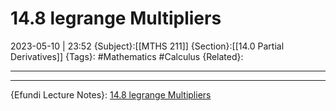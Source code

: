 # 14.8 legrange Multipliers
2023-05-10 | 23:52
{Subject}:[[MTHS 211]]
{Section}:[[14.0 Partial Derivatives]]
{Tags}: #Mathematics #Calculus 
{Related}:

--- 

--- 
{Efundi Lecture Notes}: [14.8 legrange Multipliers](https://efundi.nwu.ac.za/access/content/group/4c4529f0-7790-4dc7-9390-8f7cd29c9a77/2021/English/Lecture%20Notes/MTHS211%20-%20Lecture%2022%20-%20LaGrange%20Multipliers.pdf)